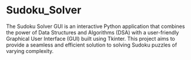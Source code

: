 # Sudoku_Solver
The Sudoku Solver GUI is an interactive Python application that combines the power of Data Structures and Algorithms (DSA) with a user-friendly Graphical User Interface (GUI) built using Tkinter. This project aims to provide a seamless and efficient solution to solving Sudoku puzzles of varying complexity.
